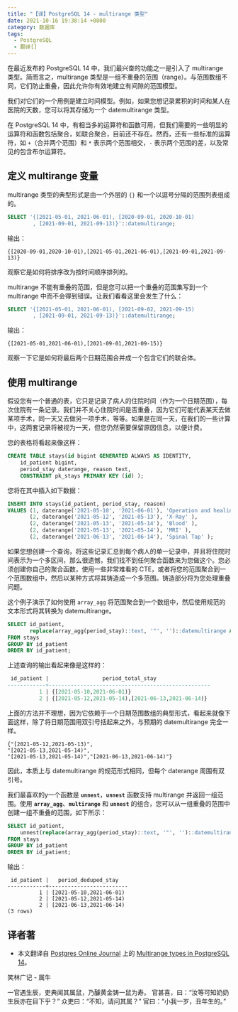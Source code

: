 ```yaml
---
title: "【译】PostgreSQL 14 - multirange 类型"
date: 2021-10-16 19:38:14 +0800
category: 数据库
tags:
  - PostgreSQL
  - 翻译[]
---
```


在最近发布的 PostgreSQL 14 中，我们最兴奋的功能之一是引入了 multirange 类型。简而言之，multirange 类型是一组不重叠的范围（range）。与范围数组不同，它们防止重叠，因此允许你有效地建立有间隙的范围模型。

我们对它们的一个用例是建立时间模型。例如，如果您想记录累积的时间和某人在医院的天数，您可以将其存储为一个 datemultirange 类型。

在 PostgreSQL 14 中，有相当多的运算符和函数可用，但我们需要的一些明显的运算符和函数包括聚合，如联合聚合，目前还不存在。然而，还有一些标准的运算符，如 `+`（合并两个范围）和 `*` 表示两个范围相交，`-` 表示两个范围的差，以及常见的包含布尔运算符。

<!--more-->

## 定义 multirange 变量

multirange 类型的典型形式是由一个外层的 `{}` 和一个以逗号分隔的范围列表组成的。

```sql
SELECT '{[2021-05-01, 2021-06-01), [2020-09-01, 2020-10-01)
        , [2021-09-01, 2021-09-13)}'::datemultirange;
```

输出：

```
{[2020-09-01,2020-10-01),[2021-05-01,2021-06-01),[2021-09-01,2021-09-13)}
```

观察它是如何将排序改为按时间顺序排列的。

multirange 不能有重叠的范围，但是您可以把一个重叠的范围集写到一个 multirange 中而不会得到错误。让我们看看这里会发生了什么：

```sql
SELECT '{[2021-05-01, 2021-06-01), [2021-09-02, 2021-09-15)
        , [2021-09-01, 2021-09-13)}'::datemultirange;
```

输出：

```
{[2021-05-01,2021-06-01),[2021-09-01,2021-09-15)}
```

观察一下它是如何将最后两个日期范围合并成一个包含它们的联合体。


## 使用 multirange

假设您有一个普通的表，它只是记录了病人的住院时间（作为一个日期范围），每次住院有一条记录。我们并不关心住院时间是否重叠，因为它们可能代表某天去做某项手术，同一天又去做另一项手术，等等。如果是在同一天，在我们的一些计算中，这两套记录将被视为一天，但您仍然需要保留原因信息，以便计费。

您的表格将看起来像这样：

```sql
CREATE TABLE stays(id bigint GENERATED ALWAYS AS IDENTITY,
    id_patient bigint,
    period_stay daterange, reason text,
    CONSTRAINT pk_stays PRIMARY KEY (id) );
```

您将在其中插入如下数据：

```sql
INSERT INTO stays(id_patient, period_stay, reason)
VALUES (1, daterange('2021-05-10', '2021-06-01'), 'Operation and healing' ),
       (2, daterange('2021-05-12', '2021-05-13'), 'X-Ray' ),
       (2, daterange('2021-05-13', '2021-05-14'), 'Blood' ),
       (2, daterange('2021-05-13', '2021-05-14'), 'MRI' ),
       (2, daterange('2021-06-13', '2021-06-14'), 'Spinal Tap' );
```

如果您想创建一个查询，将这些记录汇总到每个病人的单一记录中，并且将住院时间表示为一个多区间，那么很遗憾，我们找不到任何聚合函数来为您做这个。您必须创建你自己的聚合函数，使用一些非常难看的 CTE，或者将您的范围聚合到一个范围数组中，然后以某种方式将其铸造成一个多范围。铸造部分将为您处理重叠问题。

这个例子演示了如何使用 `array_agg` 将范围聚合到一个数组中，然后使用规范的文本形式将其转换为 datemultirange。

```sql
SELECT id_patient,
       replace(array_agg(period_stay)::text, '"', '')::datemultirange AS period_total_stay
FROM stays
GROUP BY id_patient
ORDER BY id_patient;
```

上述查询的输出看起来像是这样的：

```sql
 id_patient |                 period_total_stay
------------+---------------------------------------------------
          1 | {[2021-05-10,2021-06-01)}
          2 | {[2021-05-12,2021-05-14),[2021-06-13,2021-06-14)}
```

上面的方法并不理想，因为它依赖于一个日期范围数组的典型形式，看起来就像下面这样，除了将日期范围用双引号括起来之外，与预期的 datemultirange 完全一样。

```
{"[2021-05-12,2021-05-13)",
"[2021-05-13,2021-05-14)",
"[2021-05-13,2021-05-14)","[2021-06-13,2021-06-14)"}
```

因此，本质上与 datemultirange 的规范形式相同，但每个 daterange 周围有双引号。

我们最喜欢的y一个函数是 **`unnest`**，**`unnest`** 函数支持 multirange 并返回一组范围。使用 **`array_agg`**、**`multirange`** 和 **`unnest`** 的组合，您可以从一组重叠的范围中创建一组不重叠的范围，如下所示：

```sql
SELECT id_patient,
    unnest(replace(array_agg(period_stay)::text, '"', '')::datemultirange) AS period_deduped_stay
FROM stays
GROUP BY id_patient
ORDER BY id_patient;
```

输出：

```
 id_patient |   period_deduped_stay
------------+-------------------------
          1 | [2021-05-10,2021-06-01)
          2 | [2021-05-12,2021-05-14)
          2 | [2021-06-13,2021-06-14)
(3 rows)
```

## 译者著

* 本文翻译自 [Postgres Online Journal](https://www.postgresonline.com/) 上的 [Multirange types in PostgreSQL 14](https://www.postgresonline.com/article_pfriendly/401.html)。

<div class="just-for-fun">
笑林广记 - 属牛

一官遇生辰，吏典闻其属鼠，乃醵黄金铸一鼠为寿。
官甚喜，曰：“汝等可知奶奶生辰亦在目下乎？”
众吏曰：“不知，请问其属？”
官曰：“小我一岁，丑年生的。”
</div>
